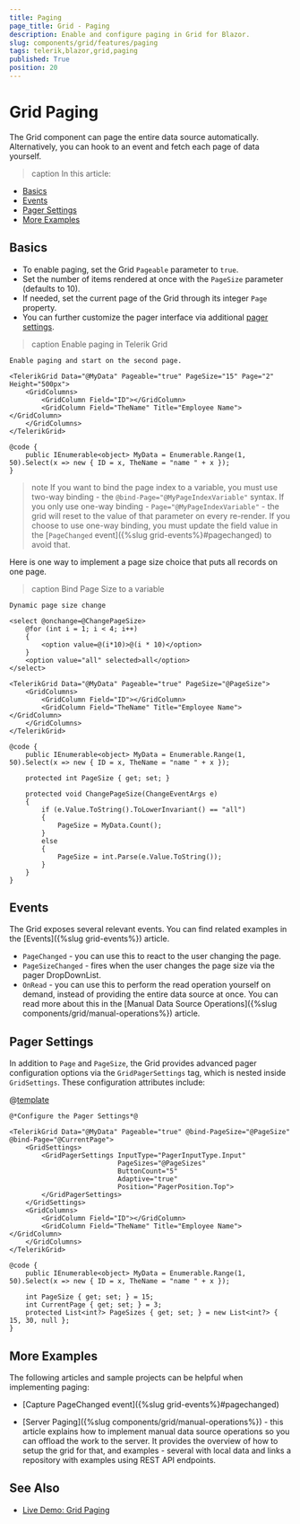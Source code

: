 ```yaml
---
title: Paging
page_title: Grid - Paging
description: Enable and configure paging in Grid for Blazor.
slug: components/grid/features/paging
tags: telerik,blazor,grid,paging
published: True
position: 20
---
```


# Grid Paging

The Grid component can page the entire data source automatically. Alternatively, you can hook to an event and fetch each page of data yourself.

>caption In this article:

* [Basics](#basics)
* [Events](#events)
* [Pager Settings](#pager-settings)
* [More Examples](#more-examples)


## Basics

* To enable paging, set the Grid `Pageable` parameter to `true`.
* Set the number of items rendered at once with the `PageSize` parameter (defaults to 10).
* If needed, set the current page of the Grid through its integer `Page` property.
* You can further customize the pager interface via additional [pager settings](#pager-settings).

>caption Enable paging in Telerik Grid

````CSHTML
Enable paging and start on the second page.

<TelerikGrid Data="@MyData" Pageable="true" PageSize="15" Page="2" Height="500px">
	<GridColumns>
		<GridColumn Field="ID"></GridColumn>
		<GridColumn Field="TheName" Title="Employee Name"></GridColumn>
	</GridColumns>
</TelerikGrid>

@code {
	public IEnumerable<object> MyData = Enumerable.Range(1, 50).Select(x => new { ID = x, TheName = "name " + x });
}
````

>note If you want to bind the page index to a variable, you must use two-way binding - the `@bind-Page="@MyPageIndexVariable"` syntax. If you only use one-way binding -  `Page="@MyPageIndexVariable"` - the grid will reset to the value of that parameter on every re-render. If you choose to use one-way binding, you must update the field value in the [`PageChanged` event]({%slug grid-events%}#pagechanged) to avoid that.

Here is one way to implement a page size choice that puts all records on one page.

>caption Bind Page Size to a variable

````CSHTML
Dynamic page size change

<select @onchange=@ChangePageSize>
	@for (int i = 1; i < 4; i++)
	{
		<option value=@(i*10)>@(i * 10)</option>
	}
	<option value="all" selected>all</option>
</select>

<TelerikGrid Data="@MyData" Pageable="true" PageSize="@PageSize">
	<GridColumns>
		<GridColumn Field="ID"></GridColumn>
		<GridColumn Field="TheName" Title="Employee Name"></GridColumn>
	</GridColumns>
</TelerikGrid>

@code {
	public IEnumerable<object> MyData = Enumerable.Range(1, 50).Select(x => new { ID = x, TheName = "name " + x });

	protected int PageSize { get; set; }

	protected void ChangePageSize(ChangeEventArgs e)
	{
		if (e.Value.ToString().ToLowerInvariant() == "all")
		{
			PageSize = MyData.Count();
		}
		else
		{
			PageSize = int.Parse(e.Value.ToString());
		}
	}
}
````

## Events

The Grid exposes several relevant events. You can find related examples in the [Events]({%slug grid-events%}) article.

* `PageChanged` - you can use this to react to the user changing the page.
* `PageSizeChanged` - fires when the user changes the page size via the pager DropDownList.
* `OnRead` - you can use this to perform the read operation yourself on demand, instead of providing the entire data source at once. You can read more about this in the [Manual Data Source Operations]({%slug components/grid/manual-operations%}) article.

## Pager Settings  

In addition to `Page` and `PageSize`, the Grid provides advanced pager configuration options via the `GridPagerSettings` tag, which is nested inside `GridSettings`. These configuration attributes include:

@[template](/_contentTemplates/common/pager-settings.md#pager-settings)

````CSHTML
@*Configure the Pager Settings*@

<TelerikGrid Data="@MyData" Pageable="true" @bind-PageSize="@PageSize" @bind-Page="@CurrentPage">
    <GridSettings>
        <GridPagerSettings InputType="PagerInputType.Input"
                           PageSizes="@PageSizes"
                           ButtonCount="5"
                           Adaptive="true"
                           Position="PagerPosition.Top">
        </GridPagerSettings>
    </GridSettings>
    <GridColumns>
        <GridColumn Field="ID"></GridColumn>
        <GridColumn Field="TheName" Title="Employee Name"></GridColumn>
    </GridColumns>
</TelerikGrid>

@code {
    public IEnumerable<object> MyData = Enumerable.Range(1, 50).Select(x => new { ID = x, TheName = "name " + x });

    int PageSize { get; set; } = 15;
    int CurrentPage { get; set; } = 3;
    protected List<int?> PageSizes { get; set; } = new List<int?> { 15, 30, null };
}
````

## More Examples

The following articles and sample projects can be helpful when implementing paging:

* [Capture PageChanged event]({%slug grid-events%}#pagechanged)

* [Server Paging]({%slug components/grid/manual-operations%}) - this article explains how to implement manual data source operations so you can offload the work to the server. It provides the overview of how to setup the grid for that, and examples - several with local data and links a repository with examples using REST API endpoints.

## See Also

  * [Live Demo: Grid Paging](https://demos.telerik.com/blazor-ui/grid/paging)
